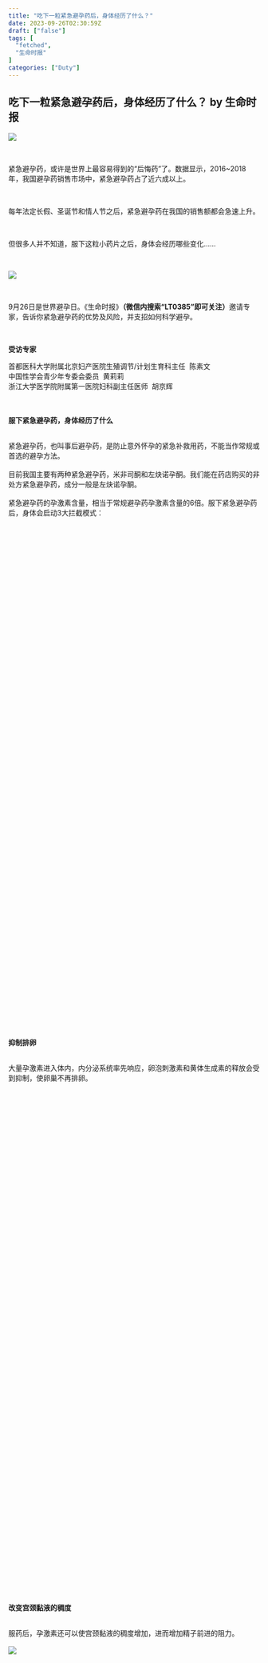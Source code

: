 ```yaml
---
title: "吃下一粒紧急避孕药后，身体经历了什么？"
date: 2023-09-26T02:30:59Z
draft: ["false"]
tags: [
  "fetched",
  "生命时报"
]
categories: ["Duty"]
---
```

吃下一粒紧急避孕药后，身体经历了什么？ by 生命时报
------
<div><p><img data-backh="74" data-backw="578" data-ratio="0.128125" data-w="640" data-src="https://mmbiz.qpic.cn/mmbiz_png/LW6jyicrwOUNauYfStdF8MPWhiaVibQ58pApial8Gicr9qsUf5mT92gCic1zibzla2ZHcibq05yRgoduZkQ52uyrcbRnibw/640?wx_fmt=png&amp;wxfrom=5&amp;wx_lazy=1&amp;wx_co=1" src="https://mmbiz.qpic.cn/mmbiz_png/LW6jyicrwOUNauYfStdF8MPWhiaVibQ58pApial8Gicr9qsUf5mT92gCic1zibzla2ZHcibq05yRgoduZkQ52uyrcbRnibw/640?wx_fmt=png&amp;wxfrom=5&amp;wx_lazy=1&amp;wx_co=1"><br></p><p><br></p><p><span><span>紧急避孕药，或许是世界</span><span>上最容</span><span>易得到</span><span>的“后悔药”了。</span>数据</span><span>显示，<span>2016~2018年，我国避孕药销售市场中，紧急避孕药占了近六成以上</span><span>。</span></span></p><p><span><span><br></span></span></p><p><span><span></span></span><span>每</span><span>年法</span><span>定</span><span>长假、</span><span>圣诞</span><span>节和</span><span>情人节</span><span>之后，紧</span><span>急</span><span>避孕药</span><span>在我国的销售额都</span><span>会</span><span>急速上升。</span></p><p><span><br></span></p><p><span>但很多人并不知道，</span>服下这粒小药片之后，身体会经历哪些变化……</p><p><br></p><p><img data-backh="386" data-backw="578" data-cropselx1="0" data-cropselx2="578" data-cropsely1="0" data-cropsely2="386" data-ratio="0.6669921875" data-s="300,640" data-type="jpeg" data-w="1024" data-src="https://mmbiz.qpic.cn/mmbiz_jpg/LW6jyicrwOUOfIiagE88puDFhCHoEqDErsSVSib8KheiaD6Hfm2msGqWPxQy1HKCsyS41LUVhiasCQ69B0TPicXp8RMw/640?wx_fmt=jpeg" src="https://mmbiz.qpic.cn/mmbiz_jpg/LW6jyicrwOUOfIiagE88puDFhCHoEqDErsSVSib8KheiaD6Hfm2msGqWPxQy1HKCsyS41LUVhiasCQ69B0TPicXp8RMw/640?wx_fmt=jpeg"></p><p><br></p><p>9月26日是世界避孕日。<span>《生命时报》</span><strong>（微信内搜索“LT0385”即可关注）</strong><span>邀请专家，告诉你紧急避孕药的优势及风险，并支招如何科学避孕。</span></p><p><span><br></span></p><section><section><section><span title="" opera-tn-ra-cell="_$.pages:0.layers:0.comps:0.title1"><p><strong>受访专家</strong></p></span></section></section><section><section powered-by="xiumi.us"><section><span></span></section><section>首都医科大学附属北京妇产医院生殖调节/计划生育科主任  陈素文</section><section>中国性学会青少年专委会委员  黄莉莉</section><section>浙江大学医学院附属第一医院妇科副主任医师  胡京辉</section><section><span></span></section></section></section></section><section><br></section><section><br></section><section><section><section><section powered-by="xiumi.us"><section><section><section powered-by="xiumi.us"><p><strong><span><span><span>服下</span><span>紧急避孕药</span><span>，身体经历了什么</span></span></span></strong></p></section></section></section></section></section></section></section><section><br></section><section>紧急避孕药，也叫事后避孕药，是防止意外怀孕的紧急补救用药，不能当作常规或首选的避孕方法。</section><section><br></section><section>目前我国主要有两种紧急避孕药，米非司酮和左炔诺孕酮。<span>我们能在药店购买的非处方</span><span>紧急避孕</span><span>药</span><span>，成分一般是左炔诺孕酮。</span></section><section><br></section><section><span></span></section><section><span><span>紧急避孕药的孕激素</span><span>含</span><span>量，</span><span>相当于常规避孕药孕激素含量的6倍。</span>服下紧急避孕药后，身体会启动3大拦截模式：</span></section><section><span><br></span></section><section><section powered-by="xiumi.us"><section><section powered-by="xiumi.us"><section><section><section powered-by="xiumi.us"><section><svg viewbox="0 0 1 1"></svg></section></section><section powered-by="xiumi.us"><section><svg viewbox="0 0 1 1"></svg></section></section></section></section></section></section><section><section powered-by="xiumi.us"><p><strong>抑制排卵</strong></p></section></section></section></section><section><span></span><span></span></section><section><span><br></span></section><section><span>大量孕激素进入体内，内</span><span>分泌</span><span>系统率先响应，卵泡刺激素和黄体生成素的释放会受到抑制，使卵巢不再排卵。</span></section><section><span><br></span></section><section><section powered-by="xiumi.us"><section><section powered-by="xiumi.us"><section><section><section powered-by="xiumi.us"><section><svg viewbox="0 0 1 1"></svg></section></section><section powered-by="xiumi.us"><section><svg viewbox="0 0 1 1"></svg></section></section></section></section></section></section><section><section powered-by="xiumi.us"><p><strong>改变宫颈黏液的稠度</strong></p></section></section></section></section><section><span></span><span></span></section><section><span><br></span></section><section><span>服药后，孕激素还可以使宫</span><span>颈黏液的</span><span>稠度增加，进</span><span>而增加精</span><span>子</span><span>前进的阻力。</span></section><section><span><br></span></section><section><span><img data-backh="219" data-backw="400" data-galleryid="" data-ratio="0.5475" data-type="gif" data-w="400" data-src="https://mmbiz.qpic.cn/mmbiz_gif/LW6jyicrwOUP5vGmukj9wgBDuWlFh6oz2MbMeCgeu3qRWicic7PwuMTvTgtqdiaE0Gl2WBToCOEbLY9lFGsE0DHO0A/640?wx_fmt=gif&amp;wxfrom=5&amp;wx_lazy=1" src="https://mmbiz.qpic.cn/mmbiz_gif/LW6jyicrwOUP5vGmukj9wgBDuWlFh6oz2MbMeCgeu3qRWicic7PwuMTvTgtqdiaE0Gl2WBToCOEbLY9lFGsE0DHO0A/640?wx_fmt=gif&amp;wxfrom=5&amp;wx_lazy=1"></span></section><section><span><br></span></section><section><section powered-by="xiumi.us"><section><section powered-by="xiumi.us"><section><section><section powered-by="xiumi.us"><section><svg viewbox="0 0 1 1"></svg></section></section><section powered-by="xiumi.us"><section><svg viewbox="0 0 1 1"></svg></section></section></section></section></section></section><section><section powered-by="xiumi.us"><p><strong>阻止着床</strong></p></section></section></section></section><section><span><br></span></section><section><span>紧急避</span><span>孕药可以抵抗雌激素，</span><span>让</span><span>子宫内膜变薄，就算有“<span>漏</span><span>网之鱼</span>”的受精卵，也难以顺利着床，从而起到避孕效果。</span></section><section><br></section><section><span><span>在发挥避孕作用的同时，紧急避孕药也会带来一定的健康风险。</span></span></section><section><br></section><ul><li><section><strong>消化道不适。</strong><span>很多药都可能引起恶心、呕</span><span>吐，包括</span><span>紧急避孕药，</span><span>往往和刺激消化道有关。</span><span>如果服药后2小时内发生了</span><span>呕吐，最好补服。</span></section></li></ul><section><span></span></section><section><br></section><ul><li><section><strong>避孕失败。</strong><span>即使正确服用紧急避孕药，成功率也只有80%以上。</span></section></li></ul><section><br></section><ul><li><section><strong><span>影响内分泌</span></strong><span>。激素类药物会影响内分泌，服后容易出现月经紊乱、不规则子宫出血等情况。</span><span></span></section></li></ul><section><br></section><ul><li><section><strong><span>宫外孕风险可能增加</span></strong><span>。服药后，会影响输卵管的蠕动速度，受精卵在通过输卵管时若受到干扰，不能如期进入宫腔，就会出现异位妊娠的情况，也就是宫外孕。</span></section></li></ul><section><br></section><section><span><span>上海交通大学医学院附属瑞金医院药剂科副主任石浩强表示，</span></span>整体来看，紧急避孕药相对安全，并不会引发严重的并发症，可以按需使用。</section><section><br></section><section><section><section><section powered-by="xiumi.us"><section><section><section powered-by="xiumi.us"><p><strong><span>紧急避孕药，只是一种补救措施</span></strong><br></p></section></section></section></section></section></section></section><section><br></section><section>《中国卫生健康统计年鉴（2021）》显示，我国每年人工流产数一直徘徊在950万左右，人工流产率在25‰左右，相比其他国家，属于中等水平。</section><section><br></section><section>北京医院妇产科主任医师赵晓东表示，<span><span>比起人工流产带来的伤害，</span></span><span>该服用紧急避孕药时就要果断使用。</span></section><section><span><br></span></section><section><span>不过，</span><span>它只是一种事后补救措施，不能当作常规或首选的避孕方法。</span></section><section><span><br></span></section><section><img data-backh="337" data-backw="450" data-ratio="0.75" data-s="300,640" data-type="gif" data-w="800" data-src="https://mmbiz.qpic.cn/mmbiz_gif/LW6jyicrwOUMrWFRspejVvTAWPL2YTJ8bmXhHSvs4bmlGuiaG316qabDA44vfTeEuaeljSoRh5Br3Af61MIFTL2Q/640?wx_fmt=gif&amp;wxfrom=5&amp;wx_lazy=1" src="https://mmbiz.qpic.cn/mmbiz_gif/LW6jyicrwOUMrWFRspejVvTAWPL2YTJ8bmXhHSvs4bmlGuiaG316qabDA44vfTeEuaeljSoRh5Br3Af61MIFTL2Q/640?wx_fmt=gif&amp;wxfrom=5&amp;wx_lazy=1"></section><section><span></span></section><section><span><br></span></section><section><span></span></section><section><section powered-by="xiumi.us"><section><section powered-by="xiumi.us"><section><section><section powered-by="xiumi.us"><section><svg viewbox="0 0 1 1"></svg></section></section><section powered-by="xiumi.us"><section><section><svg viewbox="0 0 1 1"></svg></section></section></section></section></section></section></section><section><section powered-by="xiumi.us"><section><p><strong> <span>哪些情况需要服用？</span></strong></p></section></section></section></section></section><section><span></span></section><section><br></section><section><span>发生了无防护性行为，或者是使用了避孕措施（如避孕套、宫内节育器），但因为一些原因（如避孕套破损滑脱、宫内节育器脱落）可能导致避孕失败，就应该使用紧急避孕药。</span></section><section><span><br></span></section><section><section powered-by="xiumi.us"><section><section powered-by="xiumi.us"><section><section><section powered-by="xiumi.us"><section><svg viewbox="0 0 1 1"></svg></section></section><section powered-by="xiumi.us"><section><section><svg viewbox="0 0 1 1"></svg></section></section></section></section></section></section></section><section><section powered-by="xiumi.us"><section><p><strong> 如何服用？</strong></p></section></section></section></section></section><section><span></span></section><section><span><br></span></section><section><span>按照说明书服用即可，以常见的左炔诺孕酮为例，有单次口服的，也有间隔12小时服用第2片的。</span><span>在</span><span>性行为后72小时内服用才有效，</span><span>服药时间越早，效果越好。</span></section><section><span></span></section><section><span><span></span></span></section><section><section powered-by="xiumi.us"><section><section powered-by="xiumi.us"><section><section><span><span>如果</span><span>用药后</span><span>3</span><span>～</span><span>4</span><span>周内</span><span>仍没有来月经，应进行妊娠试验，</span></span><span>即通过化验小便或抽血化验</span><span>hCG</span><span>（人绒毛膜促性腺</span><span>激素），</span><span>以排除</span><span>避孕失败的</span><span>可</span><span>能</span><span>。</span><span>如果用药后出现持续</span><span>出血</span><span>或腹部疼痛，</span><span>更需</span><span>要去</span><span>医院就诊，以</span><span>排除流产等情况。</span></section><section><span><span></span></span></section></section></section></section></section></section><section><br></section><section><section><section><section powered-by="xiumi.us"><section><section><section powered-by="xiumi.us"><p><strong><span>避孕方法，有更好的选择</span></strong><br></p></section></section></section></section></section></section></section><section><br></section><section><span></span></section><section><span>无论男女，只要有性生活，只要没有生育的打算，就有避孕的需要。</span><span>与其事后</span><span>担</span><span>惊</span><span>受怕，不如在事前就做好</span><span>充分的避孕准备。</span></section><section><span><br></span></section><section><img data-backh="386" data-backw="578" data-galleryid="" data-ratio="0.6669921875" data-s="300,640" data-type="jpeg" data-w="1024" data-src="https://mmbiz.qpic.cn/mmbiz_jpg/LW6jyicrwOUOfIiagE88puDFhCHoEqDErsicgRUlY35FQtzCkNrm8UZ1gMBvuhiaSTCqdMInNxvnEAwqcUicz4Ky8jg/640?wx_fmt=jpeg" src="https://mmbiz.qpic.cn/mmbiz_jpg/LW6jyicrwOUOfIiagE88puDFhCHoEqDErsicgRUlY35FQtzCkNrm8UZ1gMBvuhiaSTCqdMInNxvnEAwqcUicz4Ky8jg/640?wx_fmt=jpeg"></section><section><span></span></section><section><span><br></span></section><section><span>中国性学会青少年专委会委员黄莉莉，推荐了几个高效可逆的避孕方法：</span></section><section><span><br></span></section><section><section powered-by="xiumi.us"><section><section powered-by="xiumi.us"><section><section powered-by="xiumi.us"><section><section powered-by="xiumi.us"><section><section><section powered-by="xiumi.us"><section><p><span>1</span></p></section></section></section></section></section></section><section><section powered-by="xiumi.us"><p><span><strong><span>短效口服避孕药</span></strong></span></p></section></section></section></section></section></section></section></section><section>其实，避孕药家族有“三姐妹”，紧急、长效、短效口服避孕药常常被混淆。</section><section><br></section><ul><li><section>紧急避孕药，也称“事后药”；</section></li></ul><section><br></section><ul><li><section>长效避孕药，服用一次能避孕一个月，副作用<span>较大</span>，如今已“<span>隐退</span>”市面；</section></li></ul><section><br></section><ul><li><section>短效避孕药，<span><span>需要每天服用一片，有效性高达99%，安全又方便，临床上还</span></span>用于治疗月经不调、痛经、痤疮等。</section></li></ul><section><br></section><section><section powered-by="xiumi.us"><section><section powered-by="xiumi.us"><section><section powered-by="xiumi.us"><section><section powered-by="xiumi.us"><section><section><section powered-by="xiumi.us"><section><p><span>2</span></p></section></section></section></section></section></section><section><section powered-by="xiumi.us"><p><span><strong><span>皮下埋植剂</span></strong></span></p></section></section></section></section></section></section></section></section><section>一种激素避孕法，由医护人员将1或2个能释放激素的小型弹性硅胶囊管埋在上臂皮下，避孕有效率高达99.95%，有效期长达3~5年。</section><section><br></section><section><section powered-by="xiumi.us"><section><section powered-by="xiumi.us"><section><section powered-by="xiumi.us"><section><section powered-by="xiumi.us"><section><section><section powered-by="xiumi.us"><section><p><span>3</span></p></section></section></section></section></section></section><section><section powered-by="xiumi.us"><p><span><strong><span>宫内节育器</span></strong></span></p></section></section></section></section></section></section></section></section><section><span></span></section><section><span>一种小型的含有铜丝线或铜柱的T型装置，放置在子宫内，通过释放铜离子影响精子活动或阻止受精卵植入子宫内膜，避孕有效率高达99%，可放置5~10年，期间可随时取出。</span></section><section><span><br></span></section><section><section powered-by="xiumi.us"><section><section powered-by="xiumi.us"><section><section powered-by="xiumi.us"><section><section powered-by="xiumi.us"><section><section><section powered-by="xiumi.us"><section><p><span>4</span></p></section></section></section></section></section></section><section><section powered-by="xiumi.us"><p><span><strong>安全套</strong></span><br></p></section></section></section></section></section></section></section></section><section><span></span></section><section><br></section><section><span>与短效口服避孕药相比，安全套的可靠性及避孕效果没那么高，但其是能够防止性传播感染（如艾滋病）的唯一避孕方法。</span></section><section><span><br></span></section><section><section><section><section powered-by="xiumi.us"><section><span><span>联合国教科文组织《国际性教育技术指导纲要》指出，女性在避孕措施选择上通常处于弱势地位，性生活是伴侣双方行为，男性也有责任使用避孕措施，比如戴安全套</span><span>、结扎手术等，不应让女性独自承担避孕的责任和避孕失败的结果。</span><span>▲</span></span></section></section></section></section></section><section><span>本期编辑：</span><span>郑荣华</span></section><section><span><br></span></section><section><span><span><span>右下角</span><span>点个</span></span><span><strong>在看</strong></span><span>再走</span><span>👇</span></span></section><section><img data-ratio="1" data-s="300,640" data-type="gif" data-w="480" data-src="https://mmbiz.qpic.cn/mmbiz_gif/LW6jyicrwOUOfIiagE88puDFhCHoEqDErsPjHNyf6L4x004ia6NxUicVbmL2xSK33kspatogib0wkrvCgEd09UIw3kw/640?wx_fmt=gif" src="https://mmbiz.qpic.cn/mmbiz_gif/LW6jyicrwOUOfIiagE88puDFhCHoEqDErsPjHNyf6L4x004ia6NxUicVbmL2xSK33kspatogib0wkrvCgEd09UIw3kw/640?wx_fmt=gif"></section><section><br></section><section><section><strong>版权声明：本文为《生命时报》（微信号：LT0385）原创，未经授权谢绝转载。欢迎转发朋友圈。</strong></section><section><strong><br data-filtered="filtered"></strong></section></section><section data-width="100%" data-opacity="1" data-rotate="0"><section><section><section><section><section><section><section><section><section><span>我们不传小道消息和谣言</span></section><section><span>我们不取吸引眼球的耸人标题</span></section><section><span>我们不做只为转发量而存在的媒体</span></section><section><br></section><section><span>请你相信原创的力量</span></section><section><span>健康路上，我们愿意陪你一起认真走下去</span></section><section><br></section><section><section><p><span>人民日报主管   环球时报主办</span></p></section></section><section><strong><span>微信ID：LT0385</span></strong></section><section><img data-cropselx1="0" data-cropselx2="144" data-cropsely1="0" data-cropsely2="267" data-fileid="505630422" data-ratio="1.8539823008849559" data-s="300,640" data-type="jpeg" data-w="904" data-src="https://mmbiz.qpic.cn/mmbiz_jpg/LW6jyicrwOUPDJc2aAsDxSibWRQORnPJHbCxlEAcGz5QNFmQOwr66vPhga35WEBwj7NhMsP97BAc5owMqjia8zlug/640?wx_fmt=jpeg&amp;wxfrom=5&amp;wx_lazy=1&amp;wx_co=1" src="https://mmbiz.qpic.cn/mmbiz_jpg/LW6jyicrwOUPDJc2aAsDxSibWRQORnPJHbCxlEAcGz5QNFmQOwr66vPhga35WEBwj7NhMsP97BAc5owMqjia8zlug/640?wx_fmt=jpeg&amp;wxfrom=5&amp;wx_lazy=1&amp;wx_co=1"></section><section><section><span><strong><span>电话垂询</span></strong></span></section><section><span><strong><span>转载咨询：010-65363791</span></strong></span></section><section><span><strong><span>业务合作：010-65363765</span></strong></span></section></section></section><section><section><section><section><section><section><section><section><p><br></p><p><strong><span><strong>喜欢，就点个</strong></span><strong>“在看”</strong></strong></p></section><section><strong><img data-fileid="505630423" data-ratio="0.8808777429467085" data-type="gif" data-w="638" data-src="https://mmbiz.qpic.cn/mmbiz_gif/LW6jyicrwOUNufz6VjNNBib4xUyH6Vr3f4dOeSNGwmibIkQxZuDswWrASyHODyKhytibbQchVWic4RYssEvEOxiabM4A/640?wx_fmt=gif&amp;wxfrom=5&amp;wx_lazy=1" src="https://mmbiz.qpic.cn/mmbiz_gif/LW6jyicrwOUNufz6VjNNBib4xUyH6Vr3f4dOeSNGwmibIkQxZuDswWrASyHODyKhytibbQchVWic4RYssEvEOxiabM4A/640?wx_fmt=gif&amp;wxfrom=5&amp;wx_lazy=1"></strong></section></section></section></section></section></section></section></section></section></section></section></section></section></section></section></section><section><section><br></section></section><section><section><br></section></section><section><section><br></section></section><section><section><br></section></section><section><section><br></section></section><section><section><br></section></section><section><section><br></section></section><section><section><br></section></section><section><section><br></section></section><p><mp-style-type data-value="3"></mp-style-type></p></div>  
<hr>
<a href="https://mp.weixin.qq.com/s/GOWxZu0e-SNTxmqG9T6ypA",target="_blank" rel="noopener noreferrer">原文链接</a>
